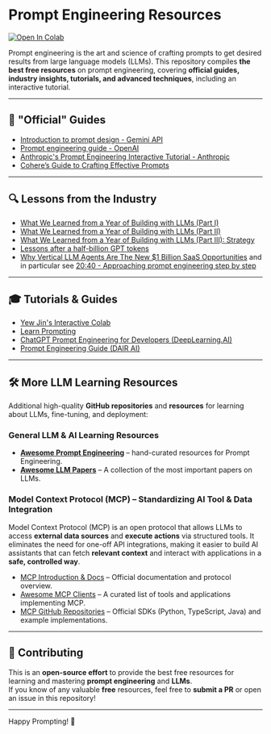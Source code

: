 # Prompt Engineering Resources
[![Open In Colab](https://colab.research.google.com/assets/colab-badge.svg)](https://colab.research.google.com/github/limyewjin/llm-tutorial/blob/main/Prompt_Engineering_Tutorial.ipynb)

Prompt engineering is the art and science of crafting prompts to get desired results from large language models (LLMs). This repository compiles **the best free resources** on prompt engineering, covering **official guides, industry insights, tutorials, and advanced techniques**, including an interactive tutorial.

---

## 📖 "Official" Guides

- [Introduction to prompt design - Gemini API](https://ai.google.dev/gemini-api/docs/prompting-intro)  
- [Prompt engineering guide - OpenAI](https://platform.openai.com/docs/guides/prompt-engineering)  
- [Anthropic's Prompt Engineering Interactive Tutorial - Anthropic](https://github.com/anthropics/prompt-eng-interactive-tutorial)  
- [Cohere’s Guide to Crafting Effective Prompts](https://docs.cohere.com/docs/prompt-engineering)  

---

## 🔍 Lessons from the Industry

- [What We Learned from a Year of Building with LLMs (Part I)](https://www.oreilly.com/radar/what-we-learned-from-a-year-of-building-with-llms-part-i/)  
- [What We Learned from a Year of Building with LLMs (Part II)](https://www.oreilly.com/radar/what-we-learned-from-a-year-of-building-with-llms-part-ii/)  
- [What We Learned from a Year of Building with LLMs (Part III): Strategy](https://www.oreilly.com/radar/what-we-learned-from-a-year-of-building-with-llms-part-iii-strategy/)  
- [Lessons after a half-billion GPT tokens](https://kenkantzer.com/lessons-after-a-half-billion-gpt-tokens/)  
- [Why Vertical LLM Agents Are The New $1 Billion SaaS Opportunities](https://www.youtube.com/watch?v=eBVi_sLaYsc&ab_channel=YCombinator) and in particular see [20:40 - Approaching prompt engineering step by step](https://www.youtube.com/watch?v=eBVi_sLaYsc&t=1240s)  

---

## 🎓 Tutorials & Guides

- [Yew Jin's Interactive Colab](https://colab.research.google.com/github/limyewjin/llm-tutorial/blob/main/Prompt_Engineering_Tutorial.ipynb)  
- [Learn Prompting](https://learnprompting.org)  
- [ChatGPT Prompt Engineering for Developers (DeepLearning.AI)](https://www.deeplearning.ai/short-courses/chatgpt-prompt-engineering-for-developers/)  
- [Prompt Engineering Guide (DAIR AI)](https://promptingguide.ai/)  

---

## 🛠 More LLM Learning Resources

Additional high-quality **GitHub repositories** and **resources** for learning about LLMs, fine-tuning, and deployment:

### General LLM & AI Learning Resources
- **[Awesome Prompt Engineering](https://github.com/promptslab/Awesome-Prompt-Engineering)** – hand-curated resources for Prompt Engineering. 
- **[Awesome LLM Papers](https://github.com/Hannibal046/Awesome-LLM)** – A collection of the most important papers on LLMs.  

### Model Context Protocol (MCP) – Standardizing AI Tool & Data Integration

Model Context Protocol (MCP) is an open protocol that allows LLMs to access **external data sources** and **execute actions** via structured tools. It eliminates the need for one-off API integrations, making it easier to build AI assistants that can fetch **relevant context** and interact with applications in a **safe, controlled way**.

- [MCP Introduction & Docs](https://modelcontextprotocol.io/introduction) – Official documentation and protocol overview.  
- [Awesome MCP Clients](https://github.com/punkpeye/awesome-mcp-clients) – A curated list of tools and applications implementing MCP.  
- [MCP GitHub Repositories](https://github.com/modelcontextprotocol) – Official SDKs (Python, TypeScript, Java) and example implementations.  

---

## 🚀 Contributing

This is an **open-source effort** to provide the best free resources for learning and mastering **prompt engineering** and **LLMs**.  
If you know of any valuable **free** resources, feel free to **submit a PR** or open an issue in this repository!  

---
  
Happy Prompting! 🚀
